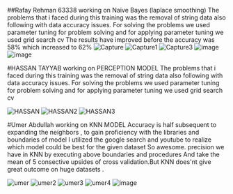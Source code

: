 ##Rafay Rehman 63338 working on Naive Bayes (laplace smoothing)
The problems that i faced during this training was the removal of string data also following with data accuracy issues.
For solving the problems we used parameter tuning for problem solving and for applying parameter tuning we used grid search cv 
The results have improved before the accuracy was 58% which increased to 62%
![Capture](https://user-images.githubusercontent.com/57977041/169718596-ce49e23c-66cb-4f73-8b65-89ac3d11d52f.PNG)
![Capture1](https://user-images.githubusercontent.com/57977041/169718603-6ee5595e-64d1-4ce2-a4bf-7f38c432ce17.PNG)
![Capture3](https://user-images.githubusercontent.com/57977041/169718607-85e2ff9c-d55e-4590-ab4f-05d77f221920.PNG)
![image](https://user-images.githubusercontent.com/57977041/169718705-38556aa9-cf5c-401b-a245-05af69a181d8.png)
![image](https://user-images.githubusercontent.com/57977041/169724768-7cc2d7c9-6ea3-4ed0-9447-6f2aa9729433.png)







#HASSAN TAYYAB working on PERCEPTION MODEL
The problems that i faced during this training was the removal of string data also following with data accuracy issues.
For solving the problems we used parameter tuning for problem solving and for applying parameter tuning we used grid search cv 


![HASSAN](https://user-images.githubusercontent.com/57977041/169723540-59800630-973d-4c78-a9cb-ac6cca56c3a8.PNG)
![HASSAN2](https://user-images.githubusercontent.com/57977041/169723541-b70e4b3a-de1d-43b3-b5d6-791d46ee785d.PNG)
![HASSAN3](https://user-images.githubusercontent.com/57977041/169723542-9ba874eb-8c0a-421b-83b7-09f3350ac2e7.PNG)



#Umer Abdullah  working on KNN MODEL
Accuracy is half subsequent to expanding the neighbors , to gain proficiency with the libraries and boundaries of model
I utilized the google search and youtube to realize which model could be best for the given dataset So awesome.
precision we have in KNN by executing above boundaries and procedures And take the mean of 5 consective
upsides of cross validation.But KNN does'nt give great outcome on huge datasets . 

![umer](https://user-images.githubusercontent.com/66125719/169724531-2fd64f44-b598-4e64-b608-21203fc1eeed.PNG)
![umer2](https://user-images.githubusercontent.com/66125719/169724534-d31c1cd6-8d01-4911-9a3d-770bba2f43db.PNG)
![umer3](https://user-images.githubusercontent.com/66125719/169724536-237948f4-a1bb-408f-bbe0-a55e07aee171.PNG)
![umer4](https://user-images.githubusercontent.com/66125719/169724539-1dcb1e5d-1fdd-4b6a-b94c-6194302e02f7.PNG)
![image](https://user-images.githubusercontent.com/66125719/169724677-eb6498b1-088e-47de-96b3-7bc7fde5af5b.png)



